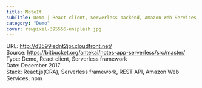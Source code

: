 ```yaml
---
title: NoteIt
subTitle: Demo | React client, Serverless backend, Amazon Web Services
category: "Demo"
cover: rawpixel-395556-unsplash.jpg
---
```


URL: http://d3599lednt2jor.cloudfront.net/  
Source: https://bitbucket.org/antekai/notes-app-serverless/src/master/  
Type: Demo, React client, Serverless framework  
Date: December 2017  
Stack: React.js(CRA), Serverless framework, REST API, Amazon Web Services, npm
